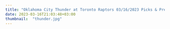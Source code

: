 ```yaml
---
title: "Oklahoma City Thunder at Toronto Raptors 03/16/2023 Picks & Preview"
date: 2023-03-16T21:03:48+03:00
thumbnail:  "thunder.jpg"
---
```


